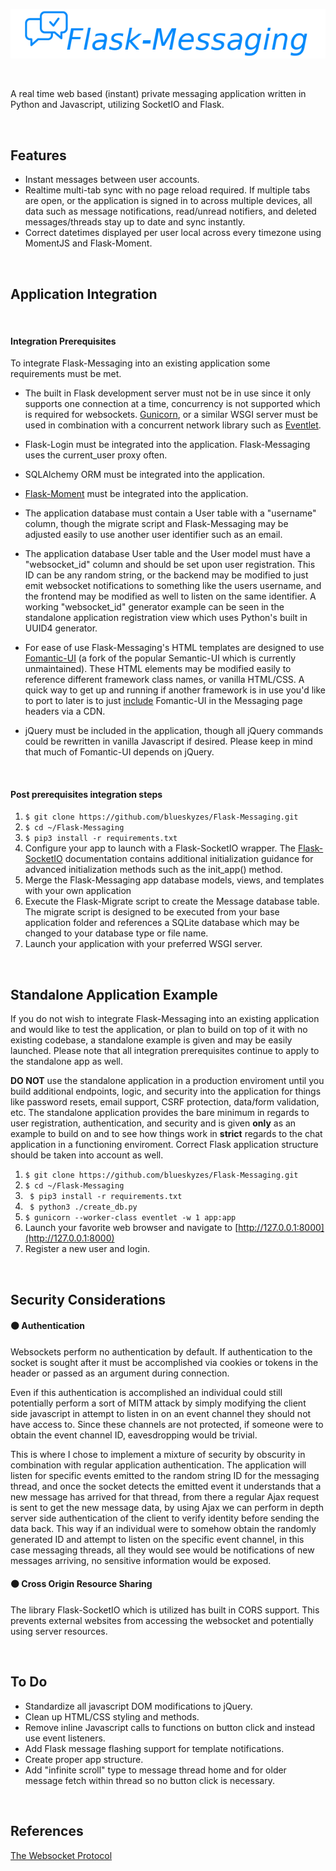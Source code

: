 ![](logo.png)

&nbsp;

A real time web based (instant) private messaging application written in Python and Javascript, utilizing SocketIO and Flask.

&nbsp;

## Features
* Instant messages between user accounts.
* Realtime multi-tab sync with no page reload required. If multiple tabs are open, or the application is signed in to across multiple devices, all data such as message notifications, read/unread notifiers, and deleted messages/threads stay up to date and sync instantly. 
* Correct datetimes displayed per user local across every timezone using MomentJS and Flask-Moment.


&nbsp;


## Application Integration

&nbsp;

#### Integration Prerequisites
To integrate Flask-Messaging into an existing application some requirements must be met.

* The built in Flask development server must not be in use since it only supports one connection at a time, concurrency is not supported which is required for websockets. [Gunicorn](https://gunicorn.org/), or a similar WSGI server must be used in combination with a concurrent network library such as [Eventlet](http://eventlet.net/).

* Flask-Login must be integrated into the application. Flask-Messaging uses the current_user proxy often.

* SQLAlchemy ORM must be integrated into the application.

* [Flask-Moment](https://github.com/miguelgrinberg/Flask-Moment) must be integrated into the application. 

* The application database must contain a User table with a "username" column, though the migrate script and Flask-Messaging may be adjusted easily to use another user identifier such as an email.

* The application database User table and the User model must have a "websocket_id" column and should be set upon user registration. This ID can be any random string, or the backend may be modified to just emit websocket notifications to something like the users username, and the frontend may be modified as well to listen on the same identifier. A working "websocket_id" generator example can be seen in the standalone application registration view which uses Python's built in UUID4 generator.

* For ease of use Flask-Messaging's HTML templates are designed to use [Fomantic-UI](https://fomantic-ui.com/) (a fork of the popular Semantic-UI which is currently unmaintained). These HTML elements may be modified easily to reference different framework class names, or vanilla HTML/CSS. A quick way to get up and running if another framework is in use you'd like to port to later is to just [include](https://fomantic-ui.com/introduction/getting-started.html#using-a-cdn-provider) Fomantic-UI in the Messaging page headers via a CDN.

* jQuery must be included in the application, though all jQuery commands could be rewritten in vanilla Javascript if desired. Please keep in mind that much of Fomantic-UI depends on jQuery.

&nbsp;

#### Post prerequisites integration steps


1. ```$ git clone https://github.com/blueskyzes/Flask-Messaging.git ```
2. ```$ cd ~/Flask-Messaging```
3. ```$ pip3 install -r requirements.txt```
4. Configure your app to launch with a Flask-SocketIO wrapper. The [Flask-SocketIO](https://flask-socketio.readthedocs.io/en/latest/#initialization) documentation contains additional initialization guidance for advanced initialization methods such as the init_app() method.
5. Merge the Flask-Messaging app database models, views, and templates with your own application
6. Execute the Flask-Migrate script to create the Message database table. The migrate script is designed to be executed from your base application folder and references a SQLite database which may be changed to your database type or file name.
7. Launch your application with your preferred WSGI server.

&nbsp;

## Standalone Application Example
If you do not wish to integrate Flask-Messaging into an existing application and would like to test the application, or plan to build on top of it with no existing codebase, a standalone example is given and may be easily launched. Please note that all integration prerequisites continue to apply to the standalone app as well.

**DO NOT** use the standalone application in a production enviroment until you build additional endpoints, logic, and security into the application for things like password resets, email support, CSRF protection, data/form validation, etc. The standalone application provides the bare minimum in regards to user registration, authentication, and security and is given **only** as an example to build on and to see how things work in **strict** regards to the chat application in a functioning enviroment. Correct Flask application structure should be taken into account as well.


1. ``` $ git clone https://github.com/blueskyzes/Flask-Messaging.git ```
2. ``` $ cd ~/Flask-Messaging ```
3. ``` $ pip3 install -r requirements.txt```
4. ``` $ python3 ./create_db.py```
4. ``` $ gunicorn --worker-class eventlet -w 1 app:app ```
5. Launch your favorite web browser and navigate to [http://127.0.0.1:8000](http://127.0.0.1:8000)
6. Register a new user and login.


&nbsp;


## Security Considerations

#### ⚫ Authentication

Websockets perform no authentication by default. If authentication to the socket is sought after it must be accomplished via cookies or tokens in the header or passed as an argument during connection.

Even if this authentication is accomplished an individual could still potentially perform a sort of MITM attack by simply modifying the client side javascript in attempt to listen in on an event channel they should not have access to. Since these channels are not protected, if someone were to obtain the event channel ID, eavesdropping would be trivial.

This is where I chose to implement a mixture of security by obscurity in combination with regular application authentication. The application will listen for specific events emitted to the random string ID for the messaging thread, and once the socket detects the emitted event it understands that a new message has arrived for that thread, from there a regular Ajax request is sent to get the new message data, by using Ajax we can perform in depth server side authentication of the client to verify identity before sending the data back.
This way if an individual were to somehow obtain the randomly generated ID and attempt to listen on the specific event channel, in this case messaging threads, all they would see would be notifications of new messages arriving, no sensitive information would be exposed.

#### ⚫ Cross Origin Resource Sharing
The library Flask-SocketIO which is utilized has built in CORS support. This prevents external websites from accessing the websocket and potentially using server resources.

&nbsp;

## To Do
* Standardize all javascript DOM modifications to jQuery.
* Clean up HTML/CSS styling and methods.
* Remove inline Javascript calls to functions on button click and instead use event listeners.
* Add Flask message flashing support for template notifications.
* Create proper app structure.
* Add "infinite scroll" type to message thread home and for older message fetch within thread so no button click is necessary. 

&nbsp;

## References
[The Websocket Protocol](https://tools.ietf.org/html/rfc6455)